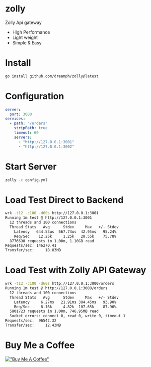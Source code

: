 # zolly

Zolly Api gateway
- High Performance
- Light weight
- Simple & Easy


Install
=======
``` sh
go install github.com/dreamph/zolly@latest
```


Configuration
=======
``` yml
server:
  port: 3000
services:
  - path: "/orders"
    stripPath: true
    timeout: 60
    servers:
      - "http://127.0.0.1:3001"
      - "http://127.0.0.1:3002"
```

Start Server
=======
``` sh
zolly -c config.yml
```

Load Test Direct to Backend
=======
``` sh
wrk -t12 -c100 -d60s http://127.0.0.1:3001
Running 1m test @ http://127.0.0.1:3001
  12 threads and 100 connections
  Thread Stats   Avg      Stdev     Max   +/- Stdev
    Latency   644.53us  567.74us  42.95ms   95.24%
    Req/Sec    12.25k     1.25k   20.55k    75.78%
  8776698 requests in 1.00m, 1.10GB read
Requests/sec: 146270.41
Transfer/sec:     18.83MB
```

Load Test with Zolly API Gateway
=======
``` sh
wrk -t12 -c100 -d60s http://127.0.0.1:3000/orders  
Running 1m test @ http://127.0.0.1:3000/orders
  12 threads and 100 connections
  Thread Stats   Avg      Stdev     Max   +/- Stdev
    Latency     6.27ms   21.91ms 384.45ms   93.90%
    Req/Sec     8.16k     4.82k  107.65k    87.96%
  5801723 requests in 1.00m, 746.95MB read
  Socket errors: connect 0, read 0, write 0, timeout 1
Requests/sec:  96542.32
Transfer/sec:     12.43MB
```

Buy Me a Coffee
=======
[!["Buy Me A Coffee"](https://www.buymeacoffee.com/assets/img/custom_images/orange_img.png)](https://www.buymeacoffee.com/dreamph)